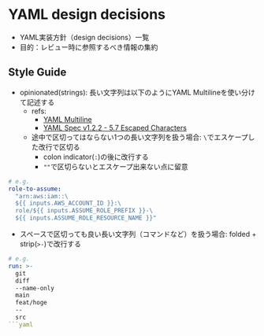 # YAML design decisions

- YAML実装方針（design decisions）一覧
- 目的：レビュー時に参照するべき情報の集約

## Style Guide

- opinionated(strings): 長い文字列は以下のようにYAML Multilineを使い分けて記述する
  - refs:
    - [YAML Multiline](https://yaml-multiline.info)
    - [YAML Spec v1.2.2 - 5.7 Escaped Characters](https://yaml.org/spec/1.2.2/#57-escaped-characters)
  - 途中で区切ってはならない1つの長い文字列を扱う場合: `\`でエスケープした改行で区切る
    - colon indicator(`:`)の後に改行する
    - `""`で区切らないとエスケープ出来ない点に留意

```yaml
# e.g.
role-to-assume:
  "arn:aws:iam::\
  ${{ inputs.AWS_ACCOUNT_ID }}:\
  role/${{ inputs.ASSUME_ROLE_PREFIX }}-\
  ${{ inputs.ASSUME_ROLE_RESOURCE_NAME }}"
```

- スペースで区切っても良い長い文字列（コマンドなど）を扱う場合: folded + strip(`>-`)で改行する

```yaml
# e.g.
run: >-
  git
  diff
  --name-only
  main
  feat/hoge
  --
  src
```yaml
